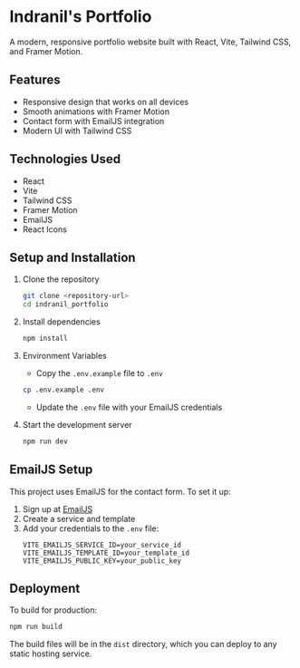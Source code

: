 # Indranil's Portfolio

A modern, responsive portfolio website built with React, Vite, Tailwind CSS, and Framer Motion.

## Features

- Responsive design that works on all devices
- Smooth animations with Framer Motion
- Contact form with EmailJS integration
- Modern UI with Tailwind CSS

## Technologies Used

- React
- Vite
- Tailwind CSS
- Framer Motion
- EmailJS
- React Icons

## Setup and Installation

1. Clone the repository
   ```bash
   git clone <repository-url>
   cd indranil_portfolio
   ```

2. Install dependencies
   ```bash
   npm install
   ```

3. Environment Variables
   - Copy the `.env.example` file to `.env`
   ```bash
   cp .env.example .env
   ```
   - Update the `.env` file with your EmailJS credentials

4. Start the development server
   ```bash
   npm run dev
   ```

## EmailJS Setup

This project uses EmailJS for the contact form. To set it up:

1. Sign up at [EmailJS](https://www.emailjs.com/)
2. Create a service and template
3. Add your credentials to the `.env` file:
   ```
   VITE_EMAILJS_SERVICE_ID=your_service_id
   VITE_EMAILJS_TEMPLATE_ID=your_template_id
   VITE_EMAILJS_PUBLIC_KEY=your_public_key
   ```

## Deployment

To build for production:

```bash
npm run build
```

The build files will be in the `dist` directory, which you can deploy to any static hosting service.
